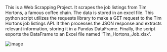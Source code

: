 This is a Web Scrapping Project. It scrapes the job listings from Tim Hortons, a famous coffee chain. The data is stored in an excel file. This python script utilizes the requests library to make a GET request to the Tim Hortons job listings API. It then processes the JSON response and extracts relevant information, storing it in a Pandas DataFrame. Finally, the script exports the DataFrame to an Excel file named 'Tim_Hortons_Job.xlsx'.

![image](https://github.com/DG0110/Web_scrapping_project/assets/112652526/ab93546e-b3e6-4492-83da-84ccbae5178b)
